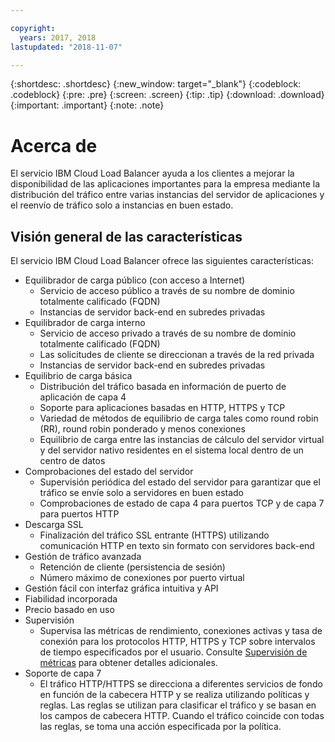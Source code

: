 ```yaml
---

copyright:
  years: 2017, 2018
lastupdated: "2018-11-07"

---
```


{:shortdesc: .shortdesc}
{:new_window: target="_blank"}
{:codeblock: .codeblock}
{:pre: .pre}
{:screen: .screen}
{:tip: .tip}
{:download: .download}
{:important: .important}
{:note: .note}

# Acerca de

El servicio IBM Cloud Load Balancer ayuda a los clientes a mejorar la disponibilidad de las aplicaciones importantes para la empresa mediante la distribución del tráfico entre varias instancias del servidor de aplicaciones y el reenvío de tráfico solo a instancias en buen estado.

## Visión general de las características
El servicio IBM Cloud Load Balancer ofrece las siguientes características:

* Equilibrador de carga público (con acceso a Internet)
	* Servicio de acceso público a través de su nombre de dominio totalmente calificado (FQDN)
	* Instancias de servidor back-end en subredes privadas
* Equilibrador de carga interno
	* Servicio de acceso privado a través de su nombre de dominio totalmente calificado (FQDN)
	* Las solicitudes de cliente se direccionan a través de la red privada
	* Instancias de servidor back-end en subredes privadas
* Equilibrio de carga básica
	* Distribución del tráfico basada en información de puerto de aplicación de capa 4
	* Soporte para aplicaciones basadas en HTTP, HTTPS y TCP 
	* Variedad de métodos de equilibrio de carga tales como round robin (RR), round robin ponderado y menos conexiones
	* Equilibrio de carga entre las instancias de cálculo del servidor virtual y del servidor nativo residentes en el sistema local dentro de un centro de datos
* Comprobaciones del estado del servidor
	* Supervisión periódica del estado del servidor para garantizar que el tráfico se envíe solo a servidores en buen estado 
	* Comprobaciones de estado de capa 4 para puertos TCP y de capa 7 para puertos HTTP 
* Descarga SSL
	* Finalización del tráfico SSL entrante (HTTPS) utilizando comunicación HTTP en texto sin formato con servidores back-end
* Gestión de tráfico avanzada
	* Retención de cliente (persistencia de sesión)
	* Número máximo de conexiones por puerto virtual
* Gestión fácil con interfaz gráfica intuitiva y API
* Fiabilidad incorporada 
* Precio basado en uso 
* Supervisión
    * Supervisa las métricas de rendimiento, conexiones activas y tasa de conexión para los protocolos HTTP, HTTPS y TCP sobre intervalos de tiempo especificados por el usuario. Consulte [Supervisión de métricas](monitoring-metrics.html) para obtener detalles adicionales.
* Soporte de capa 7
    * El tráfico HTTP/HTTPS se direcciona a diferentes servicios de fondo en función de la cabecera HTTP y se realiza utilizando políticas y reglas. Las reglas se utilizan para clasificar el tráfico y se basan en los campos de cabecera HTTP. Cuando el tráfico coincide con todas las reglas, se toma una acción especificada por la política.    
